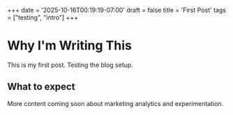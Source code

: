 +++
date = '2025-10-16T00:19:19-07:00'
draft = false
title = 'First Post'
tags = ["testing", "intro"]
+++

# Why I'm Writing This

This is my first post. Testing the blog setup.

## What to expect

More content coming soon about marketing analytics and experimentation.